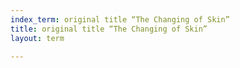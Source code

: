 ```yaml
---
index_term: original title “The Changing of Skin”
title: original title “The Changing of Skin”
layout: term

---
```


